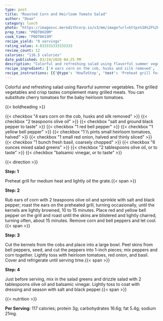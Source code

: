 ```yaml
---
type: post
title: "Roasted Corn and Heirloom Tomato Salad"
author: "Dean"
category: lunch
photo: "https://imagesvc.meredithcorp.io/v3/mm/image?url=https%3A%2F%2Fimages.media-allrecipes.com%2Fuserphotos%2F972143.jpg"
prep_time: "P0DT0H20M"
cook_time: "P0DT0H15M"
recipe_yield: "8 servings"
rating_value: 4.833333333333333
review_count: 12
calories: "116.5 calories"
date_published: 03/19/2020 04:25 PM
description: "Colorful and refreshing salad using flavorful summer vegetables. The grilled vegetables and crisp tastes complement many grilled meats.  You can substitute cherry tomatoes for the baby heirloom tomatoes."
recipe_ingredient: ['4 ears corn on the cob, husks and silk removed', '2 teaspoons olive oil', 'salt and ground black pepper to taste', '1 red bell pepper', '1 yellow bell pepper', '1\u2009½ pints small heirloom tomatoes, halved', '1 small red onion, halved and thinly sliced', '1 bunch fresh basil, coarsely chopped ', '6 ounces mixed salad greens', '2 tablespoons olive oil, or to taste', 'balsamic vinegar, or to taste']
recipe_instructions: [{'@type': 'HowToStep', 'text': 'Preheat grill for medium heat and lightly oil the grate.\n'}, {'@type': 'HowToStep', 'text': 'Rub ears of corn with 2 teaspoons olive oil and sprinkle with salt and black pepper; roast the ears on the preheated grill, turning occasionally, until the kernels are lightly browned, 10 to 15 minutes. Place red and yellow bell pepper on the grill and roast until the skins are blistered and lightly charred, turning often, about 15 minutes. Remove corn and bell peppers and let cool.\n'}, {'@type': 'HowToStep', 'text': 'Cut the kernels from the cobs and place into a large bowl. Peel skins from bell peppers, seed, and cut the peppers into 1-inch pieces; mix peppers and corn together. Lightly toss with heirloom tomatoes, red onion, and basil. Cover and refrigerate until serving time.\n'}, {'@type': 'HowToStep', 'text': 'Just before serving, mix in the salad greens and drizzle salad with 2 tablespoons olive oil and balsamic vinegar. Lightly toss to coat with dressing and season with salt and black pepper.\n'}]
---
```


Colorful and refreshing salad using flavorful summer vegetables. The grilled vegetables and crisp tastes complement many grilled meats.  You can substitute cherry tomatoes for the baby heirloom tomatoes. 

{{< boldheading >}}

{{< checkbox "4 ears corn on the cob, husks and silk removed" >}}
{{< checkbox "2 teaspoons olive oil" >}}
{{< checkbox "salt and ground black pepper to taste" >}}
{{< checkbox "1  red bell pepper" >}}
{{< checkbox "1  yellow bell pepper" >}}
{{< checkbox "1 ½ pints small heirloom tomatoes, halved" >}}
{{< checkbox "1 small red onion, halved and thinly sliced" >}}
{{< checkbox "1 bunch fresh basil, coarsely chopped" >}}
{{< checkbox "6 ounces mixed salad greens" >}}
{{< checkbox "2 tablespoons olive oil, or to taste" >}}
{{< checkbox "balsamic vinegar, or to taste" >}}


{{< direction >}}

**Step: 1**

Preheat grill for medium heat and lightly oil the grate.{{< span >}}

**Step: 2**

Rub ears of corn with 2 teaspoons olive oil and sprinkle with salt and black pepper; roast the ears on the preheated grill, turning occasionally, until the kernels are lightly browned, 10 to 15 minutes. Place red and yellow bell pepper on the grill and roast until the skins are blistered and lightly charred, turning often, about 15 minutes. Remove corn and bell peppers and let cool.{{< span >}}

**Step: 3**

Cut the kernels from the cobs and place into a large bowl. Peel skins from bell peppers, seed, and cut the peppers into 1-inch pieces; mix peppers and corn together. Lightly toss with heirloom tomatoes, red onion, and basil. Cover and refrigerate until serving time.{{< span >}}

**Step: 4**

Just before serving, mix in the salad greens and drizzle salad with 2 tablespoons olive oil and balsamic vinegar. Lightly toss to coat with dressing and season with salt and black pepper.{{< span >}}

{{< nutrition >}}

**Per Serving:** 117 calories; protein 3g; carbohydrates 16.6g; fat 5.4g; sodium 21mg.